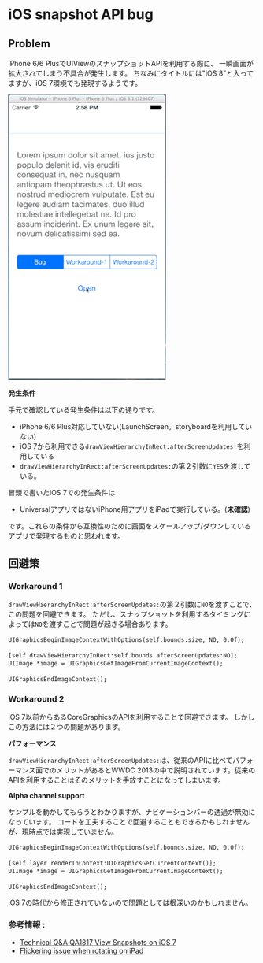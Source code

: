iOS snapshot API bug
============

## Problem

iPhone 6/6 PlusでUIViewのスナップショットAPIを利用する際に、
一瞬画面が拡大されてしまう不具合が発生します。
ちなみにタイトルには"iOS 8"と入ってますが、iOS 7環境でも発現するようです。

<img alt="sample" width="320" src="./Images/sample.gif" />

**発生条件**

手元で確認している発生条件は以下の通りです。

- iPhone 6/6 Plus対応していない(LaunchScreen。storyboardを利用していない)
- iOS 7から利用できる`drawViewHierarchyInRect:afterScreenUpdates:`を利用している
- `drawViewHierarchyInRect:afterScreenUpdates:`の第２引数に`YES`を渡している。

冒頭で書いたiOS 7での発生条件は

- UniversalアプリではないiPhone用アプリをiPadで実行している。(**未確認**)

です。これらの条件から互換性のために画面をスケールアップ/ダウンしているアプリで発現するものと思われます。

## 回避策

### Workaround 1

`drawViewHierarchyInRect:afterScreenUpdates:`の第２引数に`NO`を渡すことで、この問題を回避できます。
ただし、スナップショットを利用するタイミングによっては`NO`を渡すことで問題が起きる場合あります。

```objc
UIGraphicsBeginImageContextWithOptions(self.bounds.size, NO, 0.0f);

[self drawViewHierarchyInRect:self.bounds afterScreenUpdates:NO];
UIImage *image = UIGraphicsGetImageFromCurrentImageContext();

UIGraphicsEndImageContext();
```

### Workaround 2

iOS 7以前からあるCoreGraphicsのAPIを利用することで回避できます。
しかしこの方法には２つの問題があります。

**パフォーマンス**

`drawViewHierarchyInRect:afterScreenUpdates:`は、従来のAPIに比べてパフォーマンス面でのメリットがあるとWWDC 2013の中で説明されています。従来のAPIを利用することはそのメリットを手放すことになってしまいます。

**Alpha channel support**

サンプルを動かしてもらうとわかりますが、ナビゲーションバーの透過が無効になっています。
コードを工夫することで回避することもできるかもしれませんが、現時点では実現していません。

```objc
UIGraphicsBeginImageContextWithOptions(self.bounds.size, NO, 0.0f);

[self.layer renderInContext:UIGraphicsGetCurrentContext()];
UIImage *image = UIGraphicsGetImageFromCurrentImageContext();

UIGraphicsEndImageContext();
```

iOS 7の時代から修正されていないので問題としては根深いのかもしれません。

### 参考情報 :

- [Technical Q&A QA1817 View Snapshots on iOS 7](https://developer.apple.com/library/ios/qa/qa1817/_index.html)
- [Flickering issue when rotating on iPad](https://github.com/mrackwitz/MRProgress/issues/42)
